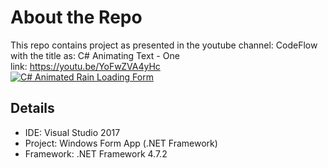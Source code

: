 # About the Repo
This repo contains project as presented in the youtube channel: CodeFlow  
with the title as: C# Animating Text - One  
link: https://youtu.be/YoFwZVA4yHc  
[![C# Animated Rain Loading Form](https://img.youtube.com/vi/YoFwZVA4yHc/0.jpg)](https://www.youtube.com/watch?v=YoFwZVA4yHc)  

## Details
 - IDE: Visual Studio 2017
 - Project: Windows Form App (.NET Framework)
 - Framework: .NET Framework 4.7.2
